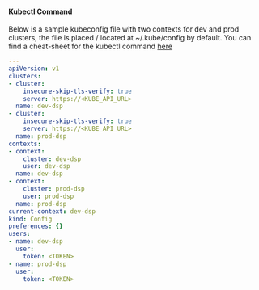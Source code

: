 #### **Kubectl Command**

Below is a sample kubeconfig file with two contexts for dev and prod clusters, the file is placed / located at ~/.kube/config by default. You can find a cheat-sheet for the kubectl command [here](https://github.com/kubernetes/kubernetes/blob/master/docs/user-guide/kubectl-cheatsheet.md)

```YAML
---
apiVersion: v1
clusters:
- cluster:
    insecure-skip-tls-verify: true
    server: https://<KUBE_API_URL>
  name: dev-dsp
- cluster:
    insecure-skip-tls-verify: true
    server: https://<KUBE_API_URL>
  name: prod-dsp
contexts:
- context:
    cluster: dev-dsp
    user: dev-dsp
  name: dev-dsp
- context:
    cluster: prod-dsp
    user: prod-dsp
  name: prod-dsp
current-context: dev-dsp
kind: Config
preferences: {}
users:
- name: dev-dsp
  user:
    token: <TOKEN>
- name: prod-dsp
  user:
    token: <TOKEN>
```
